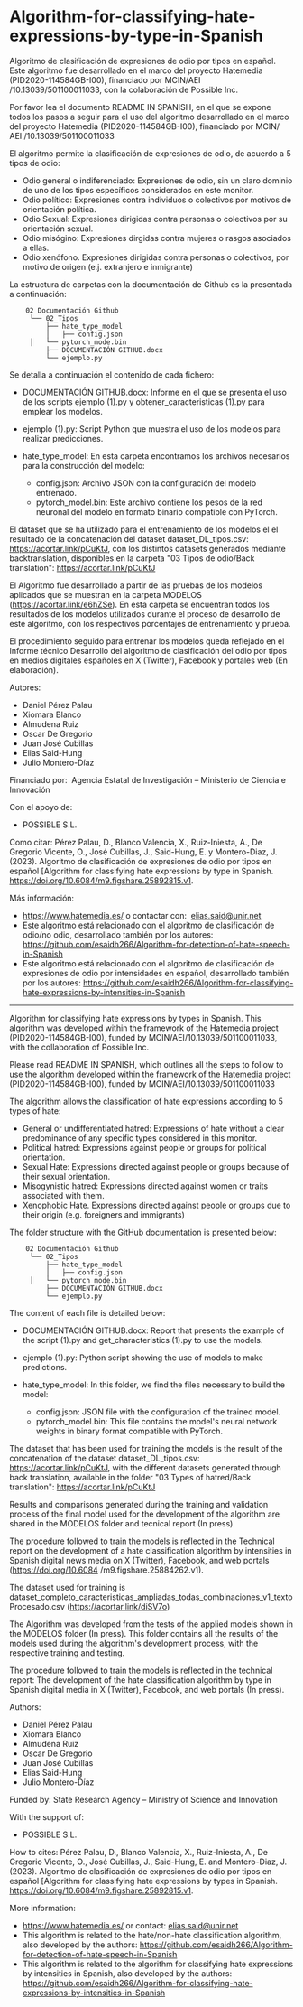 # Algorithm-for-classifying-hate-expressions-by-type-in-Spanish
Algoritmo de clasificación de expresiones de odio por tipos en español. Este algoritmo fue desarrollado en el marco del proyecto Hatemedia (PID2020-114584GB-I00), financiado por MCIN/AEI /10.13039/501100011033, con la colaboración de Possible Inc.

Por favor lea el documento README IN SPANISH, en el que se expone todos los pasos a seguir para el uso del algoritmo desarrollado en el marco del proyecto Hatemedia (PID2020-114584GB-I00), financiado por MCIN/ AEI /10.13039/501100011033

El algoritmo permite la clasificación de expresiones de odio, de acuerdo a 5 tipos de odio: 

- Odio general o indiferenciado: Expresiones de odio, sin un claro dominio de uno de los tipos específicos considerados en este monitor.
- Odio político: Expresiones contra individuos o colectivos por motivos de orientación política. 
- Odio Sexual: Expresiones dirigidas contra personas o colectivos por su orientación sexual.
- Odio misógino: Expresiones dirgidas contra mujeres o rasgos asociados a ellas.
- Odio xenófono. Expresiones dirigidas contra personas o colectivos, por motivo de origen (e.j. extranjero e inmigrante)

La estructura de carpetas con la documentación de Github es la presentada a continuación:

        02 Documentación Github
         └── 02_Tipos
             ├── hate_type_model
             │   ├── config.json
	     │	 └── pytorch_mode.bin
             ├── DOCUMENTACIÓN GITHUB.docx
             └── ejemplo.py

Se detalla a continuación el contenido de cada fichero:

- DOCUMENTACIÓN GITHUB.docx: Informe en el que se presenta el uso de los scripts ejemplo (1).py y obtener_caracteristicas (1).py para emplear los modelos.

- ejemplo (1).py: Script Python que muestra el uso de los modelos para realizar predicciones.

- hate_type_model: En esta carpeta encontramos los archivos necesarios para la construcción del modelo:
  - config.json: Archivo JSON con la configuración del modelo entrenado.
  - pytorch_model.bin: Este archivo contiene los pesos de la red neuronal del modelo en formato binario compatible con PyTorch.

El dataset que se ha utilizado para el entrenamiento de los modelos el el resultado de la concatenación del dataset dataset_DL_tipos.csv: https://acortar.link/pCuKtJ, con los distintos datasets generados mediante backtranslation, disponibles en la carpeta "03 Tipos de odio/Back translation": https://acortar.link/pCuKtJ

El Algoritmo fue desarrollado a partir de las pruebas de los modelos aplicados que se muestran en la carpeta MODELOS (https://acortar.link/e6hZSe). En esta carpeta se encuentran todos los resultados de los modelos utilizados durante el proceso de desarrollo de este algoritmo, con los respectivos porcentajes de entrenamiento y prueba.

El procedimiento seguido para entrenar los modelos queda reflejado en el Informe técnico Desarrollo del algoritmo de clasificación del odio por tipos en medios digitales españoles en X (Twitter), Facebook y portales web (En elaboración).

Autores: 
- Daniel Pérez Palau
- Xiomara Blanco
- Almudena Ruiz
- Oscar De Gregorio
- Juan José Cubillas
- Elias Said-Hung
- Julio Montero-Díaz
  
Financiado por: 
Agencia Estatal de Investigación – Ministerio de Ciencia e Innovación

Con el apoyo de:
- POSSIBLE S.L.

Como citar: Pérez Palau, D., Blanco Valencia, X., Ruiz-Iniesta, A., De Gregorio Vicente, O., José Cubillas, J., Said-Hung, E. y Montero-Diaz, J. (2023). Algoritmo de clasificación de expresiones de odio por tipos en español [Algorithm for classifying hate expressions by type in Spanish. https://doi.org/10.6084/m9.figshare.25892815.v1.

Más información:
- https://www.hatemedia.es/ o contactar con:  elias.said@unir.net
- Este algoritmo está relacionado con el algoritmo de clasificación de odio/no odio, desarrollado también por los autores: https://github.com/esaidh266/Algorithm-for-detection-of-hate-speech-in-Spanish
- Este algoritmo está relacionado con el algoritmo de clasificación de expresiones de odio por intensidades en español, desarrollado también por los autores: https://github.com/esaidh266/Algorithm-for-classifying-hate-expressions-by-intensities-in-Spanish
  
---

Algorithm for classifying hate expressions by types in Spanish. This algorithm was developed within the framework of the Hatemedia project (PID2020-114584GB-I00), funded by MCIN/AEI/10.13039/501100011033, with the collaboration of Possible Inc.

Please read README IN SPANISH, which outlines all the steps to follow to use the algorithm developed within the framework of the Hatemedia project (PID2020-114584GB-I00), funded by MCIN/AEI/10.13039/501100011033

The algorithm allows the classification of hate expressions according to 5 types of hate: 

- General or undifferentiated hatred: Expressions of hate without a clear predominance of any specific types considered in this monitor.
- Political hatred: Expressions against people or groups for political orientation. 
- Sexual Hate: Expressions directed against people or groups because of their sexual orientation.
- Misogynistic hatred: Expressions directed against women or traits associated with them.
- Xenophobic Hate. Expressions directed against people or groups due to their origin (e.g. foreigners and immigrants)

The folder structure with the GitHub documentation is presented below:

        02 Documentación Github
         └── 02_Tipos
             ├── hate_type_model
             │   ├── config.json
	     │	 └── pytorch_mode.bin
             ├── DOCUMENTACIÓN GITHUB.docx
             └── ejemplo.py

The content of each file is detailed below:

- DOCUMENTACIÓN GITHUB.docx:
Report that presents the example of the script (1).py and get_characteristics (1).py to use the models.

- ejemplo (1).py:
Python script showing the use of models to make predictions.

- hate_type_model: In this folder, we find the files necessary to build the model:
   - config.json: JSON file with the configuration of the trained model.
   - pytorch_model.bin: This file contains the model's neural network weights in binary format compatible with PyTorch.

The dataset that has been used for training the models is the result of the concatenation of the dataset dataset_DL_tipos.csv: https://acortar.link/pCuKtJ, with the different datasets generated through back translation, available in the folder "03 Types of hatred/Back translation": https://acortar.link/pCuKtJ

Results and comparisons generated during the training and validation process of the final model used for the development of the algorithm are shared in the MODELOS folder and tecnical report (In press)

The procedure followed to train the models is reflected in the Technical report on the development of a hate classification algorithm by intensities in Spanish digital news media on X (Twitter), Facebook, and web portals (https://doi.org/10.6084 /m9.figshare.25884262.v1).

The dataset used for training is dataset_completo_caracteristicas_ampliadas_todas_combinaciones_v1_textoProcesado.csv (https://acortar.link/diSV7o)

The Algorithm was developed from the tests of the applied models shown in the MODELOS folder (In press). This folder contains all the results of the models used during the algorithm's development process, with the respective training and testing.

The procedure followed to train the models is reflected in the technical report: The development of the hate classification algorithm by type in Spanish digital media in X (Twitter), Facebook, and web portals (In press).

Authors:
- Daniel Pérez Palau
- Xiomara Blanco
- Almudena Ruiz
- Oscar De Gregorio
- Juan José Cubillas
- Elias Said-Hung
- Julio Montero-Díaz

Funded by:
State Research Agency – Ministry of Science and Innovation

With the support of:
- POSSIBLE S.L.

How to cites: Pérez Palau, D., Blanco Valencia, X., Ruiz-Iniesta, A., De Gregorio Vicente, O., José Cubillas, J., Said-Hung, E. and Montero-Diaz, J. (2023). Algoritmo de clasificación de expresiones de odio por tipos en español [Algorithm for classifying hate expressions by types in Spanish. https://doi.org/10.6084/m9.figshare.25892815.v1.

More information:
- https://www.hatemedia.es/ or contact: elias.said@unir.net
- This algorithm is related to the hate/non-hate classification algorithm, also developed by the authors: https://github.com/esaidh266/Algorithm-for-detection-of-hate-speech-in-Spanish
- This algorithm is related to the algorithm for classifying hate expressions by intensities in Spanish, also developed by the authors: https://github.com/esaidh266/Algorithm-for-classifying-hate-expressions-by-intensities-in-Spanish
